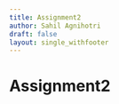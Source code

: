 ```yaml
---
title: Assignment2
author: Sahil Agnihotri
draft: false
layout: single_withfooter
---
```


# Assignment2

